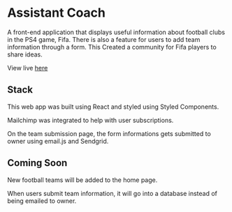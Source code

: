 # Assistant Coach

A front-end application that displays useful information about football clubs in the PS4 game, Fifa. There is also a feature for users to add team information through a form.  This Created a community for Fifa players to share ideas. 

View live [here](https://cm-campaigns.vercel.app/)

## Stack

This web app was built using React and styled using Styled Components.

Mailchimp was integrated to help with user subscriptions.

On the team submission page, the form informations gets submitted to owner using email.js and Sendgrid.

## Coming Soon

New football teams will be added to the home page.

When users submit team information, it will go into a database instead of being emailed to owner.

